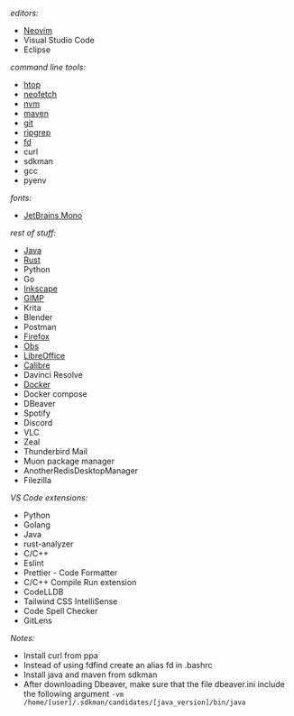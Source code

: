 _editors:_

-   [Neovim](https://github.com/neovim/neovim)
-   Visual Studio Code
-   Eclipse

_command line tools:_

-   [htop](https://github.com/htop-dev/htop)
-   [neofetch](https://github.com/dylanaraps/neofetch)
-   [nvm](https://github.com/nvm-sh/nvm)
-   [maven](https://maven.apache.org/install.html)
-   [git](https://git-scm.com/downloads)
-   [ripgrep](https://github.com/BurntSushi/ripgrep)
-   [fd](https://github.com/sharkdp/fd)
-   curl
-   sdkman
-   gcc
-   pyenv

_fonts:_

-   [JetBrains Mono](https://github.com/JetBrains/JetBrainsMono)

_rest of stuff:_

-   [Java](https://openjdk.java.net/)
-   [Rust](https://www.rust-lang.org/)
-   Python
-   Go
-   [Inkscape](https://inkscape.org/)
-   [GIMP](https://www.gimp.org/)
-   Krita
-   Blender
-   Postman
-   [Firefox](https://www.mozilla.org/en-US/firefox/new/)
-   [Obs](https://github.com/obsproject/obs-studio)
-   [LibreOffice](https://www.libreoffice.org/)
-   [Calibre](https://github.com/kovidgoyal/calibre)
-   Davinci Resolve
-   [Docker](https://www.docker.com/)
-   Docker compose
-   DBeaver
-   Spotify
-   Discord
-   VLC
-   Zeal
-   Thunderbird Mail
-   Muon package manager
-   AnotherRedisDesktopManager
-   Filezilla

_VS Code extensions:_
-   Python
-   Golang
-   Java
-   rust-analyzer
-   C/C++
-   Eslint
-   Prettier - Code Formatter
-   C/C++ Compile Run extension
-   CodeLLDB
-   Tailwind CSS IntelliSense
-   Code Spell Checker
-   GitLens

_Notes:_
* Install curl from ppa
* Instead of using fdfind create an alias fd in .bashrc
* Install java and maven from sdkman
* After downloading Dbeaver, make sure that the file dbeaver.ini include the following argument
`
  -vm
  /home/[user]/.sdkman/candidates/[java_version]/bin/java
`

